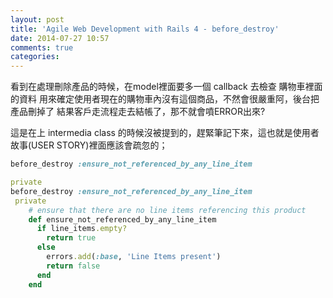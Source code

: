 ```yaml
---
layout: post
title: 'Agile Web Development with Rails 4 - before_destroy'
date: 2014-07-27 10:57
comments: true
categories: 
---
```

看到在處理刪除產品的時候，在model裡面要多一個 callback 去檢查 購物車裡面的資料
用來確定使用者現在的購物車內沒有這個商品，不然會很嚴重阿，後台把產品刪掉了
結果客戶走流程走去結帳了，那不就會噴ERROR出來? 

這是在上 intermedia class 的時候沒被提到的，趕緊筆記下來，這也就是使用者故事(USER STORY)裡面應該會疏忽的；
```ruby
before_destroy :ensure_not_referenced_by_any_line_item

private 
before_destroy :ensure_not_referenced_by_any_line_item
 private
    # ensure that there are no line items referencing this product
    def ensure_not_referenced_by_any_line_item
      if line_items.empty?
        return true
      else
        errors.add(:base, 'Line Items present')
        return false
      end
    end
```